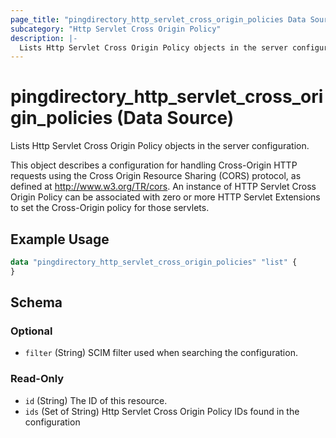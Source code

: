 ```yaml
---
page_title: "pingdirectory_http_servlet_cross_origin_policies Data Source - terraform-provider-pingdirectory"
subcategory: "Http Servlet Cross Origin Policy"
description: |-
  Lists Http Servlet Cross Origin Policy objects in the server configuration.
---
```


# pingdirectory_http_servlet_cross_origin_policies (Data Source)

Lists Http Servlet Cross Origin Policy objects in the server configuration.

This object describes a configuration for handling Cross-Origin HTTP requests using the Cross Origin Resource Sharing (CORS) protocol, as defined at http://www.w3.org/TR/cors. An instance of HTTP Servlet Cross Origin Policy can be associated with zero or more HTTP Servlet Extensions to set the Cross-Origin policy for those servlets.

## Example Usage

```terraform
data "pingdirectory_http_servlet_cross_origin_policies" "list" {
}
```

<!-- schema generated by tfplugindocs -->
## Schema

### Optional

- `filter` (String) SCIM filter used when searching the configuration.

### Read-Only

- `id` (String) The ID of this resource.
- `ids` (Set of String) Http Servlet Cross Origin Policy IDs found in the configuration

